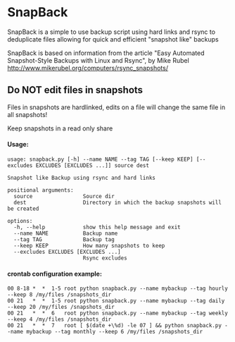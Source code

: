 # SnapBack
SnapBack is a simple to use backup script using hard links and rsync to deduplicate files allowing for quick and efficient "snapshot like" backups

SnapBack is based on information from the article "Easy Automated Snapshot-Style Backups with Linux and Rsync", by Mike Rubel
http://www.mikerubel.org/computers/rsync_snapshots/

## Do NOT edit files in snapshots
Files in snapshots are hardlinked, edits on a file will change the same file in all snapshots!

Keep snapshots in a read only share

#### Usage:
```
usage: snapback.py [-h] --name NAME --tag TAG [--keep KEEP] [--excludes EXCLUDES [EXCLUDES ...]] source dest

Snapshot like Backup using rsync and hard links

positional arguments:
  source                Source dir
  dest                  Directory in which the backup snapshots will be created

options:
  -h, --help            show this help message and exit
  --name NAME           Backup name
  --tag TAG             Backup tag
  --keep KEEP           How many snapshots to keep
  --excludes EXCLUDES [EXCLUDES ...]
                        Rsync excludes
```

#### crontab configuration example:
```
00 8-18 *  *  1-5 root python snapback.py --name mybackup --tag hourly --keep 8 /my/files /snapshots_dir
00 21   *  *  1-5 root python snapback.py --name mybackup --tag daily --keep 20 /my/files /snapshots_dir
00 21   *  *  6   root python snapback.py --name mybackup --tag weekly --keep 4 /my/files /snapshots_dir
00 21   *  *  7   root [ $(date +\%d) -le 07 ] && python snapback.py --name mybackup --tag monthly --keep 6 /my/files /snapshots_dir
```
